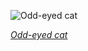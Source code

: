 
![Odd-eyed cat](https://upload.wikimedia.org/wikipedia/commons/thumb/6/69/June_odd-eyed-cat_cropped.jpg/600px-June_odd-eyed-cat_cropped.jpg)

*[Odd-eyed cat](https://wikipedia.org/wiki/File:June_odd-eyed-cat_cropped.jpg)*
